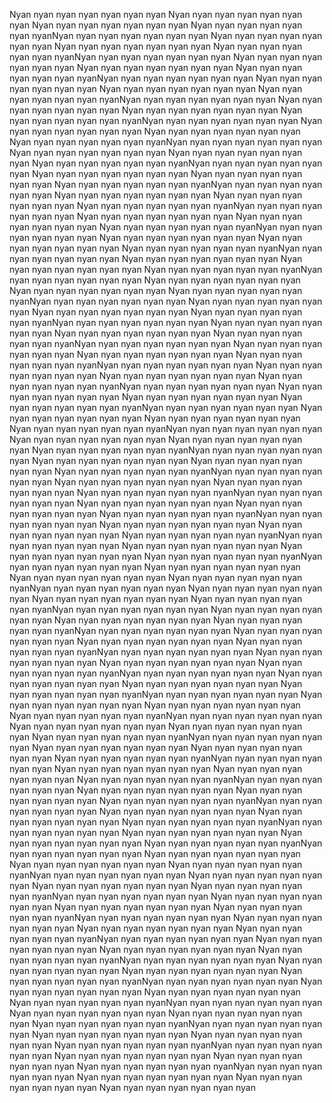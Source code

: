 Nyan nyan nyan nyan nyan nyan nyan
Nyan nyan nyan nyan nyan nyan nyan
Nyan nyan nyan nyan nyan nyan nyan
Nyan nyan nyan nyan nyan nyan nyanNyan nyan nyan nyan nyan nyan nyan
Nyan nyan nyan nyan nyan nyan nyan
Nyan nyan nyan nyan nyan nyan nyan
Nyan nyan nyan nyan nyan nyan nyanNyan nyan nyan nyan nyan nyan nyan
Nyan nyan nyan nyan nyan nyan nyan
Nyan nyan nyan nyan nyan nyan nyan
Nyan nyan nyan nyan nyan nyan nyanNyan nyan nyan nyan nyan nyan nyan
Nyan nyan nyan nyan nyan nyan nyan
Nyan nyan nyan nyan nyan nyan nyan
Nyan nyan nyan nyan nyan nyan nyanNyan nyan nyan nyan nyan nyan nyan
Nyan nyan nyan nyan nyan nyan nyan
Nyan nyan nyan nyan nyan nyan nyan
Nyan nyan nyan nyan nyan nyan nyanNyan nyan nyan nyan nyan nyan nyan
Nyan nyan nyan nyan nyan nyan nyan
Nyan nyan nyan nyan nyan nyan nyan
Nyan nyan nyan nyan nyan nyan nyanNyan nyan nyan nyan nyan nyan nyan
Nyan nyan nyan nyan nyan nyan nyan
Nyan nyan nyan nyan nyan nyan nyan
Nyan nyan nyan nyan nyan nyan nyanNyan nyan nyan nyan nyan nyan nyan
Nyan nyan nyan nyan nyan nyan nyan
Nyan nyan nyan nyan nyan nyan nyan
Nyan nyan nyan nyan nyan nyan nyanNyan nyan nyan nyan nyan nyan nyan
Nyan nyan nyan nyan nyan nyan nyan
Nyan nyan nyan nyan nyan nyan nyan
Nyan nyan nyan nyan nyan nyan nyanNyan nyan nyan nyan nyan nyan nyan
Nyan nyan nyan nyan nyan nyan nyan
Nyan nyan nyan nyan nyan nyan nyan
Nyan nyan nyan nyan nyan nyan nyanNyan nyan nyan nyan nyan nyan nyan
Nyan nyan nyan nyan nyan nyan nyan
Nyan nyan nyan nyan nyan nyan nyan
Nyan nyan nyan nyan nyan nyan nyanNyan nyan nyan nyan nyan nyan nyan
Nyan nyan nyan nyan nyan nyan nyan
Nyan nyan nyan nyan nyan nyan nyan
Nyan nyan nyan nyan nyan nyan nyanNyan nyan nyan nyan nyan nyan nyan
Nyan nyan nyan nyan nyan nyan nyan
Nyan nyan nyan nyan nyan nyan nyan
Nyan nyan nyan nyan nyan nyan nyanNyan nyan nyan nyan nyan nyan nyan
Nyan nyan nyan nyan nyan nyan nyan
Nyan nyan nyan nyan nyan nyan nyan
Nyan nyan nyan nyan nyan nyan nyanNyan nyan nyan nyan nyan nyan nyan
Nyan nyan nyan nyan nyan nyan nyan
Nyan nyan nyan nyan nyan nyan nyan
Nyan nyan nyan nyan nyan nyan nyanNyan nyan nyan nyan nyan nyan nyan
Nyan nyan nyan nyan nyan nyan nyan
Nyan nyan nyan nyan nyan nyan nyan
Nyan nyan nyan nyan nyan nyan nyanNyan nyan nyan nyan nyan nyan nyan
Nyan nyan nyan nyan nyan nyan nyan
Nyan nyan nyan nyan nyan nyan nyan
Nyan nyan nyan nyan nyan nyan nyanNyan nyan nyan nyan nyan nyan nyan
Nyan nyan nyan nyan nyan nyan nyan
Nyan nyan nyan nyan nyan nyan nyan
Nyan nyan nyan nyan nyan nyan nyanNyan nyan nyan nyan nyan nyan nyan
Nyan nyan nyan nyan nyan nyan nyan
Nyan nyan nyan nyan nyan nyan nyan
Nyan nyan nyan nyan nyan nyan nyanNyan nyan nyan nyan nyan nyan nyan
Nyan nyan nyan nyan nyan nyan nyan
Nyan nyan nyan nyan nyan nyan nyan
Nyan nyan nyan nyan nyan nyan nyanNyan nyan nyan nyan nyan nyan nyan
Nyan nyan nyan nyan nyan nyan nyan
Nyan nyan nyan nyan nyan nyan nyan
Nyan nyan nyan nyan nyan nyan nyanNyan nyan nyan nyan nyan nyan nyan
Nyan nyan nyan nyan nyan nyan nyan
Nyan nyan nyan nyan nyan nyan nyan
Nyan nyan nyan nyan nyan nyan nyanNyan nyan nyan nyan nyan nyan nyan
Nyan nyan nyan nyan nyan nyan nyan
Nyan nyan nyan nyan nyan nyan nyan
Nyan nyan nyan nyan nyan nyan nyanNyan nyan nyan nyan nyan nyan nyan
Nyan nyan nyan nyan nyan nyan nyan
Nyan nyan nyan nyan nyan nyan nyan
Nyan nyan nyan nyan nyan nyan nyanNyan nyan nyan nyan nyan nyan nyan
Nyan nyan nyan nyan nyan nyan nyan
Nyan nyan nyan nyan nyan nyan nyan
Nyan nyan nyan nyan nyan nyan nyanNyan nyan nyan nyan nyan nyan nyan
Nyan nyan nyan nyan nyan nyan nyan
Nyan nyan nyan nyan nyan nyan nyan
Nyan nyan nyan nyan nyan nyan nyanNyan nyan nyan nyan nyan nyan nyan
Nyan nyan nyan nyan nyan nyan nyan
Nyan nyan nyan nyan nyan nyan nyan
Nyan nyan nyan nyan nyan nyan nyanNyan nyan nyan nyan nyan nyan nyan
Nyan nyan nyan nyan nyan nyan nyan
Nyan nyan nyan nyan nyan nyan nyan
Nyan nyan nyan nyan nyan nyan nyanNyan nyan nyan nyan nyan nyan nyan
Nyan nyan nyan nyan nyan nyan nyan
Nyan nyan nyan nyan nyan nyan nyan
Nyan nyan nyan nyan nyan nyan nyanNyan nyan nyan nyan nyan nyan nyan
Nyan nyan nyan nyan nyan nyan nyan
Nyan nyan nyan nyan nyan nyan nyan
Nyan nyan nyan nyan nyan nyan nyanNyan nyan nyan nyan nyan nyan nyan
Nyan nyan nyan nyan nyan nyan nyan
Nyan nyan nyan nyan nyan nyan nyan
Nyan nyan nyan nyan nyan nyan nyanNyan nyan nyan nyan nyan nyan nyan
Nyan nyan nyan nyan nyan nyan nyan
Nyan nyan nyan nyan nyan nyan nyan
Nyan nyan nyan nyan nyan nyan nyanNyan nyan nyan nyan nyan nyan nyan
Nyan nyan nyan nyan nyan nyan nyan
Nyan nyan nyan nyan nyan nyan nyan
Nyan nyan nyan nyan nyan nyan nyanNyan nyan nyan nyan nyan nyan nyan
Nyan nyan nyan nyan nyan nyan nyan
Nyan nyan nyan nyan nyan nyan nyan
Nyan nyan nyan nyan nyan nyan nyanNyan nyan nyan nyan nyan nyan nyan
Nyan nyan nyan nyan nyan nyan nyan
Nyan nyan nyan nyan nyan nyan nyan
Nyan nyan nyan nyan nyan nyan nyanNyan nyan nyan nyan nyan nyan nyan
Nyan nyan nyan nyan nyan nyan nyan
Nyan nyan nyan nyan nyan nyan nyan
Nyan nyan nyan nyan nyan nyan nyanNyan nyan nyan nyan nyan nyan nyan
Nyan nyan nyan nyan nyan nyan nyan
Nyan nyan nyan nyan nyan nyan nyan
Nyan nyan nyan nyan nyan nyan nyanNyan nyan nyan nyan nyan nyan nyan
Nyan nyan nyan nyan nyan nyan nyan
Nyan nyan nyan nyan nyan nyan nyan
Nyan nyan nyan nyan nyan nyan nyanNyan nyan nyan nyan nyan nyan nyan
Nyan nyan nyan nyan nyan nyan nyan
Nyan nyan nyan nyan nyan nyan nyan
Nyan nyan nyan nyan nyan nyan nyanNyan nyan nyan nyan nyan nyan nyan
Nyan nyan nyan nyan nyan nyan nyan
Nyan nyan nyan nyan nyan nyan nyan
Nyan nyan nyan nyan nyan nyan nyanNyan nyan nyan nyan nyan nyan nyan
Nyan nyan nyan nyan nyan nyan nyan
Nyan nyan nyan nyan nyan nyan nyan
Nyan nyan nyan nyan nyan nyan nyanNyan nyan nyan nyan nyan nyan nyan
Nyan nyan nyan nyan nyan nyan nyan
Nyan nyan nyan nyan nyan nyan nyan
Nyan nyan nyan nyan nyan nyan nyanNyan nyan nyan nyan nyan nyan nyan
Nyan nyan nyan nyan nyan nyan nyan
Nyan nyan nyan nyan nyan nyan nyan
Nyan nyan nyan nyan nyan nyan nyanNyan nyan nyan nyan nyan nyan nyan
Nyan nyan nyan nyan nyan nyan nyan
Nyan nyan nyan nyan nyan nyan nyan
Nyan nyan nyan nyan nyan nyan nyanNyan nyan nyan nyan nyan nyan nyan
Nyan nyan nyan nyan nyan nyan nyan
Nyan nyan nyan nyan nyan nyan nyan
Nyan nyan nyan nyan nyan nyan nyanNyan nyan nyan nyan nyan nyan nyan
Nyan nyan nyan nyan nyan nyan nyan
Nyan nyan nyan nyan nyan nyan nyan
Nyan nyan nyan nyan nyan nyan nyanNyan nyan nyan nyan nyan nyan nyan
Nyan nyan nyan nyan nyan nyan nyan
Nyan nyan nyan nyan nyan nyan nyan
Nyan nyan nyan nyan nyan nyan nyanNyan nyan nyan nyan nyan nyan nyan
Nyan nyan nyan nyan nyan nyan nyan
Nyan nyan nyan nyan nyan nyan nyan
Nyan nyan nyan nyan nyan nyan nyanNyan nyan nyan nyan nyan nyan nyan
Nyan nyan nyan nyan nyan nyan nyan
Nyan nyan nyan nyan nyan nyan nyan
Nyan nyan nyan nyan nyan nyan nyan